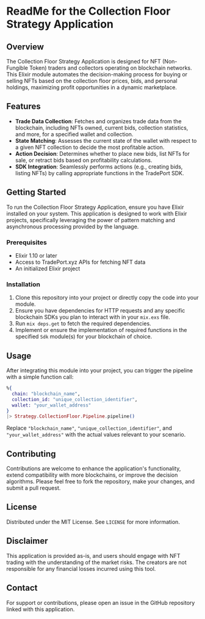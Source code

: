 # ReadMe for the Collection Floor Strategy Application

## Overview

The Collection Floor Strategy Application is designed for NFT (Non-Fungible Token) traders and collectors operating on blockchain networks. This Elixir module automates the decision-making process for buying or selling NFTs based on the collection floor prices, bids, and personal holdings, maximizing profit opportunities in a dynamic marketplace.

## Features

- **Trade Data Collection**: Fetches and organizes trade data from the blockchain, including NFTs owned, current bids, collection statistics, and more, for a specified wallet and collection.
- **State Matching**: Assesses the current state of the wallet with respect to a given NFT collection to decide the most profitable action.
- **Action Decision**: Determines whether to place new bids, list NFTs for sale, or retract bids based on profitability calculations.
- **SDK Integration**: Seamlessly performs actions (e.g., creating bids, listing NFTs) by calling appropriate functions in the TradePort SDK.

## Getting Started

To run the Collection Floor Strategy Application, ensure you have Elixir installed on your system. This application is designed to work with Elixir projects, specifically leveraging the power of pattern matching and asynchronous processing provided by the language.

### Prerequisites

- Elixir 1.10 or later
- Access to TradePort.xyz APIs for fetching NFT data
- An initialized Elixir project

### Installation

1. Clone this repository into your project or directly copy the code into your module.
2. Ensure you have dependencies for HTTP requests and any specific blockchain SDKs you plan to interact with in your `mix.exs` file.
3. Run `mix deps.get` to fetch the required dependencies.
4. Implement or ensure the implementation of required functions in the specified `Sdk` module(s) for your blockchain of choice.

## Usage

After integrating this module into your project, you can trigger the pipeline with a simple function call:

```elixir
%{
  chain: "blockchain_name",
  collection_id: "unique_collection_identifier",
  wallet: "your_wallet_address"
}
|> Strategy.CollectionFloor.Pipeline.pipeline()
```

Replace `"blockchain_name"`, `"unique_collection_identifier"`, and `"your_wallet_address"` with the actual values relevant to your scenario.

## Contributing

Contributions are welcome to enhance the application's functionality, extend compatibility with more blockchains, or improve the decision algorithms. Please feel free to fork the repository, make your changes, and submit a pull request.

## License

Distributed under the MIT License. See `LICENSE` for more information.

## Disclaimer

This application is provided as-is, and users should engage with NFT trading with the understanding of the market risks. The creators are not responsible for any financial losses incurred using this tool.

## Contact

For support or contributions, please open an issue in the GitHub repository linked with this application.
